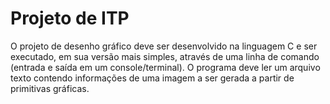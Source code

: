 # Projeto de ITP

O projeto de desenho gráfico deve ser desenvolvido na linguagem C e ser executado, 
em sua versão mais simples, através de uma linha de comando (entrada e saída em um
console/terminal). O programa deve ler um arquivo texto contendo informações de uma
imagem a ser gerada a partir de primitivas gráficas.
